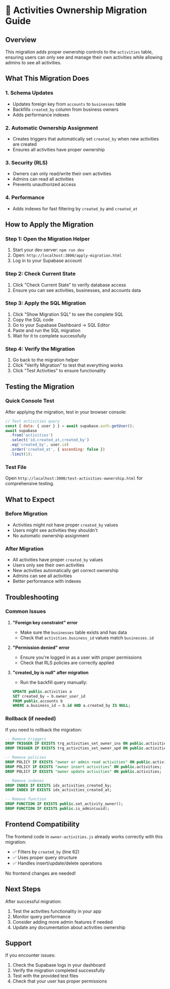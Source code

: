 # 🔐 Activities Ownership Migration Guide

## Overview
This migration adds proper ownership controls to the `activities` table, ensuring users can only see and manage their own activities while allowing admins to see all activities.

## What This Migration Does

### 1. **Schema Updates**
- Updates foreign key from `accounts` to `businesses` table
- Backfills `created_by` column from business owners
- Adds performance indexes

### 2. **Automatic Ownership Assignment**
- Creates triggers that automatically set `created_by` when new activities are created
- Ensures all activities have proper ownership

### 3. **Security (RLS)**
- Owners can only read/write their own activities
- Admins can read all activities
- Prevents unauthorized access

### 4. **Performance**
- Adds indexes for fast filtering by `created_by` and `created_at`

## How to Apply the Migration

### Step 1: Open the Migration Helper
1. Start your dev server: `npm run dev`
2. Open: `http://localhost:3000/apply-migration.html`
3. Log in to your Supabase account

### Step 2: Check Current State
1. Click "Check Current State" to verify database access
2. Ensure you can see activities, businesses, and accounts data

### Step 3: Apply the SQL Migration
1. Click "Show Migration SQL" to see the complete SQL
2. Copy the SQL code
3. Go to your Supabase Dashboard → SQL Editor
4. Paste and run the SQL migration
5. Wait for it to complete successfully

### Step 4: Verify the Migration
1. Go back to the migration helper
2. Click "Verify Migration" to test that everything works
3. Click "Test Activities" to ensure functionality

## Testing the Migration

### Quick Console Test
After applying the migration, test in your browser console:

```javascript
// Test activities query
const { data: { user } } = await supabase.auth.getUser();
await supabase
  .from('activities')
  .select('id,created_at,created_by')
  .eq('created_by', user.id)
  .order('created_at', { ascending: false })
  .limit(1);
```

### Test File
Open `http://localhost:3000/test-activities-ownership.html` for comprehensive testing.

## What to Expect

### Before Migration
- Activities might not have proper `created_by` values
- Users might see activities they shouldn't
- No automatic ownership assignment

### After Migration
- All activities have proper `created_by` values
- Users only see their own activities
- New activities automatically get correct ownership
- Admins can see all activities
- Better performance with indexes

## Troubleshooting

### Common Issues

1. **"Foreign key constraint" error**
   - Make sure the `businesses` table exists and has data
   - Check that `activities.business_id` values match `businesses.id`

2. **"Permission denied" error**
   - Ensure you're logged in as a user with proper permissions
   - Check that RLS policies are correctly applied

3. **"created_by is null" after migration**
   - Run the backfill query manually:
   ```sql
   UPDATE public.activities a
   SET created_by = b.owner_user_id
   FROM public.accounts b
   WHERE a.business_id = b.id AND a.created_by IS NULL;
   ```

### Rollback (if needed)
If you need to rollback the migration:

```sql
-- Remove triggers
DROP TRIGGER IF EXISTS trg_activities_set_owner_ins ON public.activities;
DROP TRIGGER IF EXISTS trg_activities_set_owner_upd ON public.activities;

-- Remove policies
DROP POLICY IF EXISTS "owner or admin read activities" ON public.activities;
DROP POLICY IF EXISTS "owner insert activities" ON public.activities;
DROP POLICY IF EXISTS "owner update activities" ON public.activities;

-- Remove indexes
DROP INDEX IF EXISTS idx_activities_created_by;
DROP INDEX IF EXISTS idx_activities_created_at;

-- Remove function
DROP FUNCTION IF EXISTS public.set_activity_owner();
DROP FUNCTION IF EXISTS public.is_admin(uuid);
```

## Frontend Compatibility

The frontend code in `owner-activities.js` already works correctly with this migration:
- ✅ Filters by `created_by` (line 62)
- ✅ Uses proper query structure
- ✅ Handles insert/update/delete operations

No frontend changes are needed!

## Next Steps

After successful migration:
1. Test the activities functionality in your app
2. Monitor query performance
3. Consider adding more admin features if needed
4. Update any documentation about activities ownership

## Support

If you encounter issues:
1. Check the Supabase logs in your dashboard
2. Verify the migration completed successfully
3. Test with the provided test files
4. Check that your user has proper permissions

